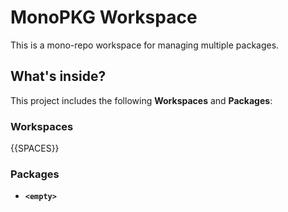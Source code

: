 # MonoPKG Workspace

This is a mono-repo workspace for managing multiple packages.

## What's inside?

This project includes the following **Workspaces** and **Packages**:

### Workspaces

{{SPACES}}

### Packages

- **`<empty>`**
